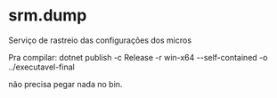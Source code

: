 # srm.dump
Serviço de rastreio das configurações dos micros

Pra compilar:
dotnet publish -c Release -r win-x64 --self-contained -o ../executavel-final

não precisa pegar nada no bin.